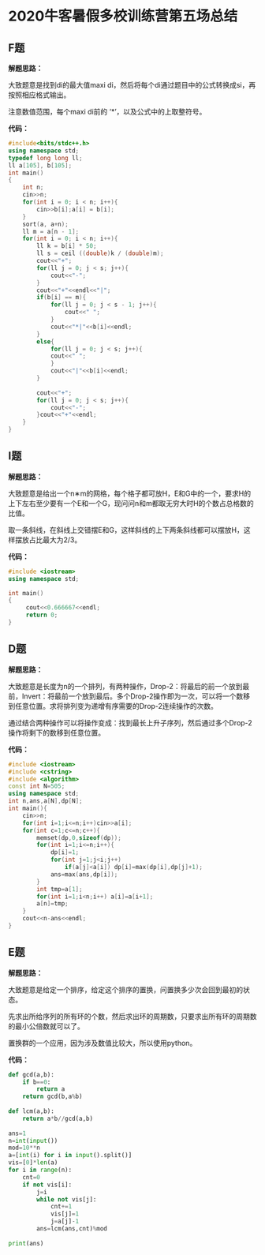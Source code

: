 # 2020牛客暑假多校训练营第五场总结

## F题

**解题思路：**

大致题意是找到di的最大值maxi di，然后将每个di通过题目中的公式转换成si，再按照相应格式输出。

注意数值范围，每个maxi di前的 ‘*’，以及公式中的上取整符号。

**代码：**

```c++
#include<bits/stdc++.h>
using namespace std;
typedef long long ll;
ll a[105], b[105];
int main()
{
    int n;
    cin>>n;
    for(int i = 0; i < n; i++){
        cin>>b[i];a[i] = b[i];
    }
    sort(a, a+n);
    ll m = a[n - 1];
    for(int i = 0; i < n; i++){
        ll k = b[i] * 50;
        ll s = ceil ((double)k / (double)m);
        cout<<"+";
        for(ll j = 0; j < s; j++){
            cout<<"-";
        }
        cout<<"+"<<endl<<"|";
        if(b[i] == m){
            for(ll j = 0; j < s - 1; j++){
                cout<<" ";
            }
            cout<<"*|"<<b[i]<<endl;
        }
        else{
            for(ll j = 0; j < s; j++){
            cout<<" ";
            }
            cout<<"|"<<b[i]<<endl;
        }
         
        cout<<"+";
        for(ll j = 0; j < s; j++){
            cout<<"-";
        }cout<<"+"<<endl;
    }
}
```

## I题

**解题思路：**

大致题意是给出一个n∗m的网格，每个格子都可放H，E和G中的一个，要求H的上下左右至少要有一个E和一个G，现问问n和m都取无穷大时H的个数占总格数的比值。

取一条斜线，在斜线上交错摆E和G，这样斜线的上下两条斜线都可以摆放H，这样摆放占比最大为2/3。

**代码：**

```c++
#include <iostream>
using namespace std;

int main()
{
     cout<<0.666667<<endl;
     return 0;
}
```

## D题

**解题思路：**

大致题意是长度为n的一个排列，有两种操作，Drop-2：将最后的前一个放到最前，Invert：将最前一个放到最后。多个Drop-2操作即为一次，可以将一个数移到任意位置。求将排列变为递增有序需要的Drop-2连续操作的次数。

通过结合两种操作可以将操作变成：找到最长上升子序列，然后通过多个Drop-2操作将剩下的数移到任意位置。

**代码：**

```c++
#include <iostream>
#include <cstring>
#include <algorithm>
const int N=505;
using namespace std;
int n,ans,a[N],dp[N];
int main(){
	cin>>n;
	for(int i=1;i<=n;i++)cin>>a[i];
	for(int c=1;c<=n;c++){
		memset(dp,0,sizeof(dp));
		for(int i=1;i<=n;i++){
			dp[i]=1;
			for(int j=1;j<i;j++)
				if(a[j]<a[i]) dp[i]=max(dp[i],dp[j]+1);
			ans=max(ans,dp[i]);	
		}
        int tmp=a[1];
		for(int i=1;i<n;i++) a[i]=a[i+1];
		a[n]=tmp;
	}
    cout<<n-ans<<endl;
}

```

## E题

**解题思路：**

大致题意是给定一个排序，给定这个排序的置换，问置换多少次会回到最初的状态。

先求出所给序列的所有环的个数，然后求出环的周期数，只要求出所有环的周期数的最小公倍数就可以了。

置换群的一个应用，因为涉及数值比较大，所以使用python。

**代码：**       

```python
def gcd(a,b):
    if b==0:
        return a
    return gcd(b,a%b)
 
def lcm(a,b):
    return a*b//gcd(a,b)
 
ans=1
n=int(input())
mod=10**n
a=[int(i) for i in input().split()]
vis=[0]*len(a)
for i in range(n):
    cnt=0
    if not vis[i]:
        j=i
        while not vis[j]:
            cnt+=1
            vis[j]=1
            j=a[j]-1
        ans=lcm(ans,cnt)%mod
        
print(ans)
```



